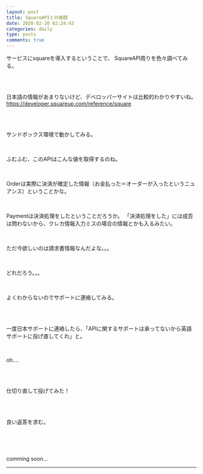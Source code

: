 ```yaml
---
layout: post
title: SquareAPIとの格闘
date: 2020-02-20 02:24:43
categories: daily
type: posts
comments: true
---
```


サービスにsquareを導入するということで、
SquareAPI周りを色々調べてみる。

<br>
<br>

日本語の情報があまりないけど、デベロッパーサイトは比較的わかりやすいね。
https://developer.squareup.com/reference/square

<br>
<br>

サンドボックス環境で動かしてみる。

<br>

ふむふむ、このAPIはこんな値を取得するのね。

<br>

Orderは実際に決済が確定した情報（お金払った＝オーダーが入ったというニュアンス）ということかな。

<br>

Paymentは決済処理をしたということだろうか。
「決済処理をした」には成否は問わないから、クレカ情報入力ミスの場合の情報とかも入るみたい。

<br>

ただ今欲しいのは請求書情報なんだよな。。。

<br>

どれだろう。。。

<br>

よくわからないのでサポートに連絡してみる。

<br>
<br>



一度日本サポートに連絡したら、「APIに関するサポートは承ってないから英語サポートに投げ直してくれ」と。

<br>

oh....

<br>

<br>



仕切り直して投げてみた！

<br>
<br>


良い返答を求む。

<br>
<br>
<br>




comming soon...

---
